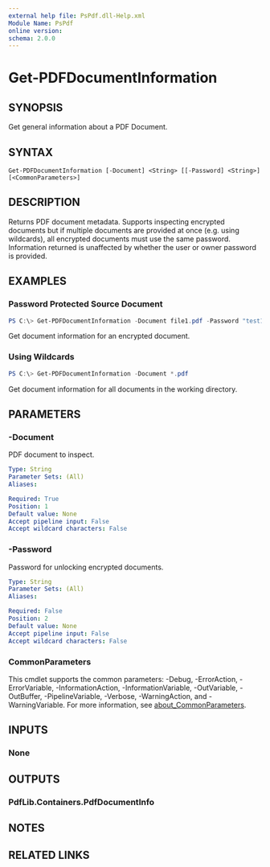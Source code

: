 ```yaml
---
external help file: PsPdf.dll-Help.xml
Module Name: PsPdf
online version:
schema: 2.0.0
---
```


# Get-PDFDocumentInformation

## SYNOPSIS
Get general information about a PDF Document.

## SYNTAX

```
Get-PDFDocumentInformation [-Document] <String> [[-Password] <String>] [<CommonParameters>]
```

## DESCRIPTION
Returns PDF document metadata. Supports inspecting encrypted documents but if multiple documents are provided at once (e.g. using wildcards), all encrypted documents must use the same password.
Information returned is unaffected by whether the user or owner password is provided.

## EXAMPLES

### Password Protected Source Document
```powershell
PS C:\> Get-PDFDocumentInformation -Document file1.pdf -Password "test123"
```

Get document information for an encrypted document.

### Using Wildcards
```powershell
PS C:\> Get-PDFDocumentInformation -Document *.pdf
```

Get document information for all documents in the working directory.

## PARAMETERS

### -Document
PDF document to inspect.

```yaml
Type: String
Parameter Sets: (All)
Aliases:

Required: True
Position: 1
Default value: None
Accept pipeline input: False
Accept wildcard characters: False
```

### -Password
Password for unlocking encrypted documents.

```yaml
Type: String
Parameter Sets: (All)
Aliases:

Required: False
Position: 2
Default value: None
Accept pipeline input: False
Accept wildcard characters: False
```

### CommonParameters
This cmdlet supports the common parameters: -Debug, -ErrorAction, -ErrorVariable, -InformationAction, -InformationVariable, -OutVariable, -OutBuffer, -PipelineVariable, -Verbose, -WarningAction, and -WarningVariable. For more information, see [about_CommonParameters](http://go.microsoft.com/fwlink/?LinkID=113216).

## INPUTS

### None

## OUTPUTS

### PdfLib.Containers.PdfDocumentInfo

## NOTES

## RELATED LINKS

